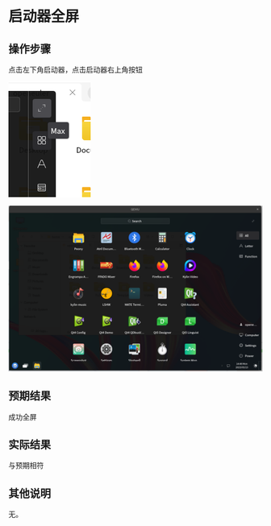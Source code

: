 # 启动器全屏

## 操作步骤

点击左下角启动器，点击启动器右上角按钮

![启动器全屏-1](./img/启动器全屏-1.png)

![启动器全屏-2](./img/启动器全屏-2.png)

## 预期结果

成功全屏

## 实际结果

与预期相符

## 其他说明

无。

